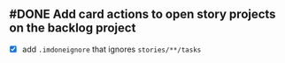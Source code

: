 ## #DONE Add card actions to open story projects on the backlog project
- [x] add `.imdoneignore` that ignores `stories/**/tasks`
<!-- #task story-id:Add-a-command-to-show-defaults group:"Ungrouped Tasks" -->
<!-- created:2023-09-19T02:22:07.444Z task-id:eLbEj order:0 completed:2023-10-01T17:34:03.838Z -->
